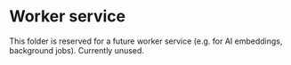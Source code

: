 # Worker service

This folder is reserved for a future worker service (e.g. for AI embeddings, background jobs). Currently unused.
